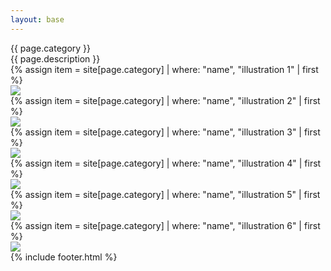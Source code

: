 ```yaml
---
layout: base
---
```

<div class="max-w-screen md:px-20 px-5 text-white font-[Instrument_Serif] my-20">
    <div class="w-2/3 mx-auto mb-20">
        <div class="lg:text-[96px] md:text-[96px] text-[50px] flex justify-center items-center fit-title-with-banner min-h-[145px] italic">
            {{ page.category }}
        </div>
        <div class="md:text-[36px] text-[22px] md:leading-10 leading-5 font-[Instrument_Serif] my-10 text-center">
            {{ page.description }}
        </div>
    </div>
    <div class="grid grid-cols-2 gap-5 lazyload">
        {% assign item = site[page.category] | where: "name", "illustration 1" | first %}
        <div class="col-span-2 rounded-3xl bg-[#600000] overflow-hidden relative">
            <!-- <a href="{{site.baseurl}}{{ item.url }}">
                <div class="bg-black transition-opacity ease-in-out duration-300 opacity-0 hover:opacity-85 absolute w-full h-full">
                    <div class="text-[40px] w-full h-full flex justify-center items-center">
                        {{ item.name }} 
                    </div>
                </div> -->
                <img class="w-full h-full object-scale-down" src="{{site.baseurl}}/{{ item.image }}" />
            <!-- </a> -->
        </div>
        {% assign item = site[page.category] | where: "name", "illustration 2" | first %}
        <div class="col-span-2 rounded-3xl bg-[#600000] overflow-hidden relative">
            <!-- <a href="{{site.baseurl}}{{ item.url }}">
                <div class="bg-black transition-opacity ease-in-out duration-300 opacity-0 hover:opacity-85 absolute w-full h-full">
                    <div class="text-[40px] w-full h-full flex justify-center items-center">
                        {{ item.name }} 
                    </div>
                </div> -->
                <img class="w-full h-full object-scale-down" src="{{site.baseurl}}/{{ item.image }}" />
            <!-- </a> -->
        </div>
        {% assign item = site[page.category] | where: "name", "illustration 3" | first %}
        <div class="col-span-1 rounded-3xl bg-[#600000] overflow-hidden relative">
            <!-- <a href="{{site.baseurl}}{{ item.url }}">
                <div class="bg-black transition-opacity ease-in-out duration-300 opacity-0 hover:opacity-85 absolute w-full h-full">
                    <div class="text-[40px] w-full h-full flex justify-center items-center">
                        {{ item.name }} 
                    </div>
                </div> -->
                <img class="w-full h-full object-scale-down" src="{{site.baseurl}}/{{ item.image }}" />
            <!-- </a> -->
        </div>
        {% assign item = site[page.category] | where: "name", "illustration 4" | first %}
        <div class="col-span-1 rounded-3xl overflow-hidden relative">
            <!-- <a href="{{site.baseurl}}{{ item.url }}">
                <div>
                    <div class="text-[40px] w-full h-full flex justify-center items-center">
                        {{ item.name }} 
                    </div>
                </div> -->
                <img class="w-full h-full object-scale-down" src="{{site.baseurl}}/{{ item.image }}" />
            <!-- </a> -->
        </div>
        {% assign item = site[page.category] | where: "name", "illustration 5" | first %}
        <div class="col-span-2 rounded-3xl bg-[#600000] overflow-hidden relative">
            <!-- <a href="{{site.baseurl}}{{ item.url }}">
                <div class="bg-black transition-opacity ease-in-out duration-300 opacity-0 hover:opacity-85 absolute w-full h-full">
                    <div class="text-[40px] w-full h-full flex justify-center items-center">
                        {{ item.name }} 
                    </div>
                </div> -->
                <img class="w-full h-full object-scale-down" src="{{site.baseurl}}/{{ item.image }}" />
            <!-- </a> -->
        </div>
        {% assign item = site[page.category] | where: "name", "illustration 6" | first %}
        <div class="col-span-2 rounded-3xl bg-[#600000] overflow-hidden relative">
            <!-- <a href="{{site.baseurl}}{{ item.url }}">
                <div class="bg-black transition-opacity ease-in-out duration-300 opacity-0 hover:opacity-85 absolute w-full h-full">
                    <div class="text-[40px] w-full h-full flex justify-center items-center">
                        {{ item.name }} 
                    </div>
                </div> -->
                <img class="w-full h-full object-scale-down" src="{{site.baseurl}}/{{ item.image }}" />
            <!-- </a> -->
        </div>
    </div>
{% include footer.html %}
</div>